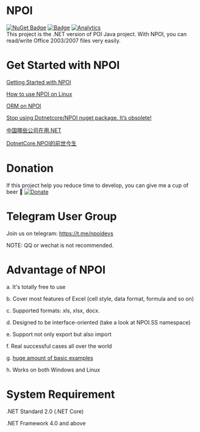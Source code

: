NPOI
===================
[![NuGet Badge](https://buildstats.info/nuget/NPOI)](https://www.nuget.org/packages/NPOI)
[![Badge](https://img.shields.io/badge/link-996.icu-red.svg)](https://996.icu/#/en_US)
[![Analytics](https://ga-beacon.appspot.com/UA-39118634-1/readme)](https://github.com/tonyqus/npoi)
<br />
This project is the .NET version of POI Java project. With NPOI, you can read/write Office 2003/2007 files very easily.<br />

Get Started with NPOI
============
[Getting Started with NPOI](https://github.com/nissl-lab/npoi/wiki/Getting-Started-with-NPOI)

[How to use NPOI on Linux](https://github.com/nissl-lab/npoi/wiki/How-to-use-NPOI-on-Linux)

[ORM on NPOI](https://github.com/nissl-lab/npoi/wiki/ORM-on-NPOI)

[Stop using Dotnetcore/NPOI nuget package. It’s obsolete!](https://tonyqus.medium.com/stop-using-dotnetcore-npoi-nuget-package-its-too-obsolete-6d0aeedb3319)

[中国哪些公司在用.NET](https://github.com/dotnet-cn/jobs)

[DotnetCore.NPOI的前世今生](https://github.com/nissl-lab/npoi/wiki/DotNetCore.NPOI的前世今生)

Donation
=========
If this project help you reduce time to develop, you can give me a cup of beer 🍺 [![Donate](https://img.shields.io/badge/Donate-PayPal-green.svg)](https://www.paypal.com/paypalme/tonyqus/5)

Telegram User Group
================
Join us on telegram: https://t.me/npoidevs

NOTE: QQ or wechat is not recommended.

Advantage of NPOI
=================
a. It's totally free to use

b. Cover most features of Excel (cell style, data format, formula and so on)

c. Supported formats: xls, xlsx, docx.

d. Designed to be interface-oriented (take a look at NPOI.SS namespace)

e. Support not only export but also import

f. Real successful cases all over the world

g. [huge amount of basic examples](https://github.com/nissl-lab/npoi-examples)

h. Works on both Windows and Linux 


System Requirement
===================
.NET Standard 2.0 (.NET Core)

.NET Framework 4.0 and above
